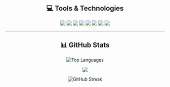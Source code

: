 <!-- Profile Header -->
<h2 align="center">💻 Tools & Technologies</h2>

<p align="center">
  <!-- Tech Badges -->
  <img src="https://img.shields.io/badge/C-00599C?style=for-the-badge&logo=c&logoColor=white"/>
  <img src="https://img.shields.io/badge/C++-00599C?style=for-the-badge&logo=c%2B%2B&logoColor=white"/>
  <img src="https://img.shields.io/badge/Java-ED8B00?style=for-the-badge&logo=openjdk&logoColor=white"/>
  <img src="https://img.shields.io/badge/HTML5-E34F26?style=for-the-badge&logo=html5&logoColor=white"/>
  <img src="https://img.shields.io/badge/CSS3-1572B6?style=for-the-badge&logo=css3&logoColor=white"/>
  <img src="https://img.shields.io/badge/JavaScript-F7DF1E?style=for-the-badge&logo=javascript&logoColor=black"/>
  <img src="https://img.shields.io/badge/React-20232A?style=for-the-badge&logo=react&logoColor=61DAFB"/>
  <img src="https://img.shields.io/badge/MySQL-005C84?style=for-the-badge&logo=mysql&logoColor=white"/>
</p>

---

<h2 align="center">📊 GitHub Stats</h2>

<div align="center">

<!-- GitHub Stats -->
<p align="center">
  <img src="https://github-readme-stats.vercel.app/api/top-langs/?username=Chhun-Nika&theme=dark&hide_border=false&layout=compact" alt="Top Languages"/>
</p>
<p align="center">
  <img src="https://github-readme-stats.vercel.app/api?username=Chhun-Nika&show_icons=true&theme=dark&hide_border=false" />
</p>
<p align="center">
  <img src="https://nirzak-streak-stats.vercel.app/?user=Chhun-Nika&theme=dark&hide_border=false" alt="GitHub Streak"/>
</p>

</div>
